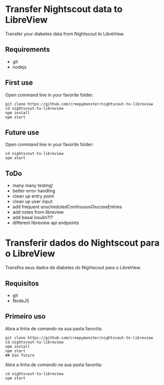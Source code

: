 # Transfer Nightscout data to LibreView
Transfer your diabetes data from Nightscout to LibreView.

## Requirements
- git
- nodejs

## First use

Open command line in your favorite folder:
```
git clone https://github.com/creepymonster/nightscout-to-libreview
cd nightscout-to-libreview
npm install
npm start
```

## Future use

Open command line in your favorite folder:
```
cd nightscout-to-libreview
npm start
```
## ToDo
- many many testing!
- better error handling
- clean up entry point
- clean up user input
- add frequent unscheduledContinuousGlucoseEntries
- add notes from libreview
- add basal insulin?!?
- different libreview api endpoints

# Transferir dados do Nightscout para o LibreView
Transfira seus dados de diabetes do Nightscout para o LibreView.

## Requisitos
- git
- NodeJS

## Primeiro uso
Abra a linha de comando na sua pasta favorita:
```
git clone https://github.com/creepymonster/nightscout-to-libreview
cd nightscout-to-libreview
npm install
npm start
## Uso futuro
```
Abra a linha de comando na sua pasta favorita:
```
cd nightscout-to-libreview
npm start
```